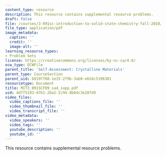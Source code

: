 ```yaml
---
content_type: resource
description: This resource contains supplemental resource problems.
draft: false
file: /courses/3-091sc-introduction-to-solid-state-chemistry-fall-2010/4d7f5103d7b12ba22c948b64c3e207d9_MIT3_091SCF09_sa4_supp.pdf
file_type: application/pdf
image_metadata:
  caption: ''
  credit: ''
  image-alt: ''
learning_resource_types:
- Problem Sets
license: https://creativecommons.org/licenses/by-nc-sa/4.0/
ocw_type: OCWFile
parent_title: 'Self-Assessment: Crystalline Materials'
parent_type: CourseSection
parent_uid: b919ff60-1e15-2f9b-3ab0-e616c5196381
resourcetype: Document
title: MIT3_091SCF09_sa4_supp.pdf
uid: 4d7f5103-d7b1-2ba2-2c94-8b64c3e207d9
video_files:
  video_captions_file: ''
  video_thumbnail_file: ''
  video_transcript_file: ''
video_metadata:
  video_speakers: ''
  video_tags: ''
  youtube_description: ''
  youtube_id: ''
---
```

This resource contains supplemental resource problems.